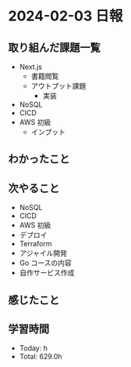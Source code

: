 # 2024-02-03 日報

## 取り組んだ課題一覧

- Next.js
  - 書籍閲覧
  - アウトプット課題
    - 実装
- NoSQL
- CICD
- AWS 初級
  - インプット

## わかったこと

## 次やること

- NoSQL
- CICD
- AWS 初級
- デプロイ
- Terraform
- アジャイル開発
- Go コースの内容
- 自作サービス作成

## 感じたこと

## 学習時間

- Today: h
- Total: 629.0h
